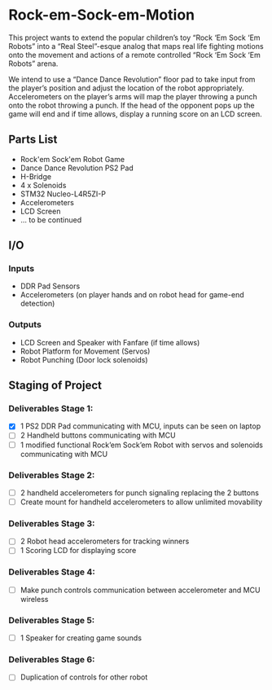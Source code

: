 # Rock-em-Sock-em-Motion
This project wants to extend the popular children’s toy “Rock ‘Em Sock ‘Em Robots” into a “Real Steel”-esque analog that maps real life fighting motions onto the movement and actions of a remote controlled “Rock ‘Em Sock ‘Em Robots” arena. 

We intend to use a “Dance Dance Revolution” floor pad to take input from the player’s position and adjust the location of the robot appropriately. Accelerometers on the player’s arms will map the player throwing a punch onto the robot throwing a punch. If the head of the opponent pops up the game will end and if time allows, display a running score on an LCD screen.

## Parts List
- Rock'em Sock'em Robot Game 
- Dance Dance Revolution PS2 Pad
- H-Bridge
- 4 x Solenoids
- STM32 Nucleo-L4R5ZI-P
- Accelerometers
- LCD Screen
- ... to be continued

## I/O
### Inputs
- DDR Pad Sensors
- Accelerometers (on player hands and on robot head for game-end detection)
### Outputs
- LCD Screen and Speaker with Fanfare (if time allows)
- Robot Platform for Movement (Servos)
- Robot Punching (Door lock solenoids)

## Staging of Project
### Deliverables Stage 1:
- [x] 1 PS2 DDR Pad communicating with MCU, inputs can be seen on laptop
- [ ] 2 Handheld buttons communicating with MCU 
- [ ] 1 modified functional Rock’em Sock’em Robot with servos and solenoids communicating with MCU
### Deliverables Stage 2:
- [ ] 2 handheld accelerometers for punch signaling replacing the 2 buttons
- [ ] Create mount for handheld accelerometers to allow unlimited movability
### Deliverables Stage 3:
- [ ] 2 Robot head accelerometers for tracking winners
- [ ] 1 Scoring LCD for displaying score
### Deliverables Stage 4:
- [ ] Make punch controls communication between accelerometer and MCU wireless
### Deliverables Stage 5:
- [ ] 1 Speaker for creating game sounds
### Deliverables Stage 6:
- [ ] Duplication of controls for other robot


